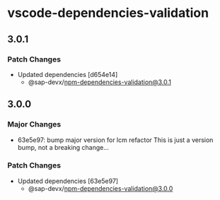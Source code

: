 # vscode-dependencies-validation

## 3.0.1

### Patch Changes

- Updated dependencies [d654e14]
  - @sap-devx/npm-dependencies-validation@3.0.1

## 3.0.0

### Major Changes

- 63e5e97: bump major version for lcm refactor
  This is just a version bump, not a breaking change...

### Patch Changes

- Updated dependencies [63e5e97]
  - @sap-devx/npm-dependencies-validation@3.0.0
